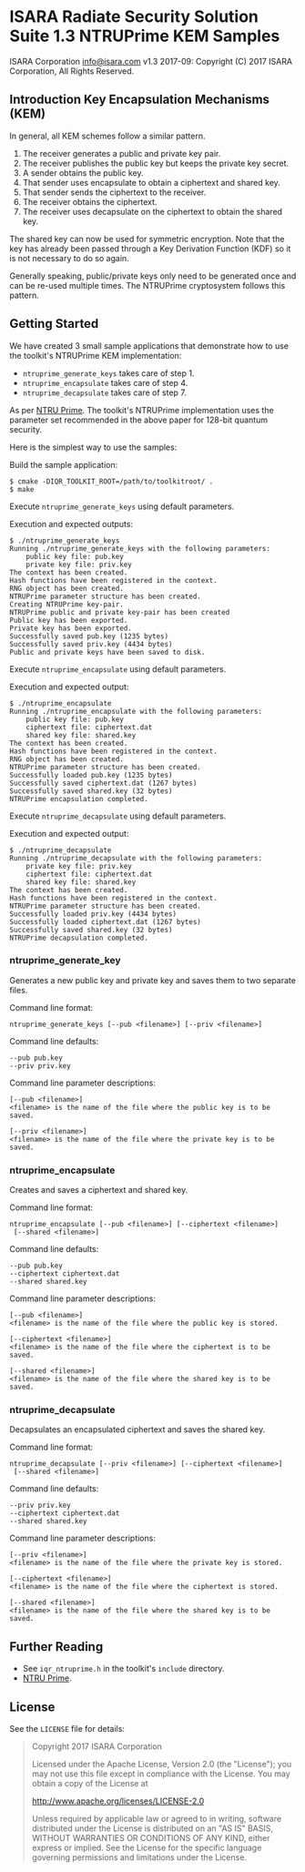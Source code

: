 # ISARA Radiate Security Solution Suite 1.3 NTRUPrime KEM Samples
ISARA Corporation <info@isara.com>
v1.3 2017-09: Copyright (C) 2017 ISARA Corporation, All Rights Reserved.

## Introduction Key Encapsulation Mechanisms (KEM)

In general, all KEM schemes follow a similar pattern.

1.  The receiver generates a public and private key pair.
2.  The receiver publishes the public key but keeps the private key secret.
3.  A sender obtains the public key.
4.  That sender uses encapsulate to obtain a ciphertext and shared key.
5.  That sender sends the ciphertext to the receiver.
6.  The receiver obtains the ciphertext.
7.  The receiver uses decapsulate on the ciphertext to obtain the shared key.

The shared key can now be used for symmetric encryption. Note that the key has
already been passed through a Key Derivation Function (KDF) so it is not
necessary to do so again.

Generally speaking, public/private keys only need to be generated once and can
be re-used multiple times.
The NTRUPrime cryptosystem follows this pattern.

## Getting Started

We have created 3 small sample applications that demonstrate how to use the
toolkit's NTRUPrime KEM implementation:

* `ntruprime_generate_keys` takes care of step 1.
* `ntruprime_encapsulate` takes care of step 4.
* `ntruprime_decapsulate` takes care of step 7.

As per [NTRU Prime](https://eprint.iacr.org/2016/461).
The toolkit's NTRUPrime implementation uses the parameter set recommended in
the above paper for 128-bit quantum security.

Here is the simplest way to use the samples:

Build the sample application:

```
$ cmake -DIQR_TOOLKIT_ROOT=/path/to/toolkitroot/ .
$ make
```

Execute `ntruprime_generate_keys` using default parameters.

Execution and expected outputs:

```
$ ./ntruprime_generate_keys
Running ./ntruprime_generate_keys with the following parameters:
    public key file: pub.key
    private key file: priv.key
The context has been created.
Hash functions have been registered in the context.
RNG object has been created.
NTRUPrime parameter structure has been created.
Creating NTRUPrime key-pair.
NTRUPrime public and private key-pair has been created
Public key has been exported.
Private key has been exported.
Successfully saved pub.key (1235 bytes)
Successfully saved priv.key (4434 bytes)
Public and private keys have been saved to disk.
```

Execute `ntruprime_encapsulate` using default parameters.

Execution and expected output:

```
$ ./ntruprime_encapsulate
Running ./ntruprime_encapsulate with the following parameters:
    public key file: pub.key
    ciphertext file: ciphertext.dat
    shared key file: shared.key
The context has been created.
Hash functions have been registered in the context.
RNG object has been created.
NTRUPrime parameter structure has been created.
Successfully loaded pub.key (1235 bytes)
Successfully saved ciphertext.dat (1267 bytes)
Successfully saved shared.key (32 bytes)
NTRUPrime encapsulation completed.
```

Execute `ntruprime_decapsulate` using default parameters.

Execution and expected output:

```
$ ./ntruprime_decapsulate
Running ./ntruprime_decapsulate with the following parameters:
    private key file: priv.key
    ciphertext file: ciphertext.dat
    shared key file: shared.key
The context has been created.
Hash functions have been registered in the context.
NTRUPrime parameter structure has been created.
Successfully loaded priv.key (4434 bytes)
Successfully loaded ciphertext.dat (1267 bytes)
Successfully saved shared.key (32 bytes)
NTRUPrime decapsulation completed.
```

### ntruprime_generate_key

Generates a new public key and private key and saves them to two separate
files.

Command line format:

```
ntruprime_generate_keys [--pub <filename>] [--priv <filename>]
```

Command line defaults:

```
--pub pub.key
--priv priv.key
```

Command line parameter descriptions:

```
[--pub <filename>]
<filename> is the name of the file where the public key is to be saved.

[--priv <filename>]
<filename> is the name of the file where the private key is to be saved.
```

### ntruprime_encapsulate

Creates and saves a ciphertext and shared key.

Command line format:

```
ntruprime_encapsulate [--pub <filename>] [--ciphertext <filename>]
 [--shared <filename>]

```

Command line defaults:

```
--pub pub.key
--ciphertext ciphertext.dat
--shared shared.key
```

Command line parameter descriptions:

```
[--pub <filename>]
<filename> is the name of the file where the public key is stored.

[--ciphertext <filename>]
<filename> is the name of the file where the ciphertext is to be saved.

[--shared <filename>]
<filename> is the name of the file where the shared key is to be saved.
```

### ntruprime_decapsulate

Decapsulates an encapsulated ciphertext and saves the shared key.

Command line format:

```
ntruprime_decapsulate [--priv <filename>] [--ciphertext <filename>]
 [--shared <filename>]
```

Command line defaults:

```
--priv priv.key
--ciphertext ciphertext.dat
--shared shared.key
```

Command line parameter descriptions:

```
[--priv <filename>]
<filename> is the name of the file where the private key is stored.

[--ciphertext <filename>]
<filename> is the name of the file where the ciphertext is stored.

[--shared <filename>]
<filename> is the name of the file where the shared key is to be saved.
```

## Further Reading

* See `iqr_ntruprime.h` in the toolkit's `include` directory.
* [NTRU Prime](https://eprint.iacr.org/2016/461).

## License

See the `LICENSE` file for details:

> Copyright 2017 ISARA Corporation
> 
> Licensed under the Apache License, Version 2.0 (the "License");
> you may not use this file except in compliance with the License.
> You may obtain a copy of the License at
> 
> http://www.apache.org/licenses/LICENSE-2.0
> 
> Unless required by applicable law or agreed to in writing, software
> distributed under the License is distributed on an "AS IS" BASIS,
> WITHOUT WARRANTIES OR CONDITIONS OF ANY KIND, either express or implied.
> See the License for the specific language governing permissions and
> limitations under the License.
